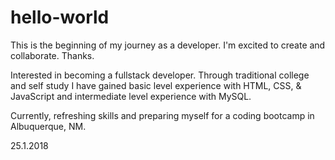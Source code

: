 # hello-world
This is the beginning of my journey as a developer. I'm excited to create and collaborate. Thanks.

Interested in becoming a fullstack developer.
Through traditional college and self study I have gained
basic level experience with HTML, CSS, & JavaScript and intermediate level experience with MySQL.

Currently, refreshing skills and preparing myself for a coding bootcamp in Albuquerque, NM.

25.1.2018
